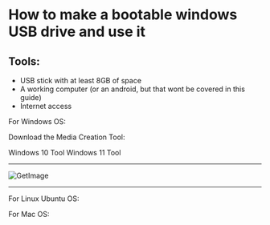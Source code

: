 # How to make a bootable windows USB drive and use it 

## Tools: 
- USB stick with at least 8GB of space 
- A working computer (or an android, but that wont be covered in this guide) 
- Internet access 


For Windows OS: 

Download the Media Creation Tool: 

Windows 10 Tool 
Windows 11 Tool 

---

![GetImage](https://github.com/user-attachments/assets/f9019da6-7ce3-4572-bc59-d76851a00ba6)

---

For Linux Ubuntu OS: 

For Mac OS: 
